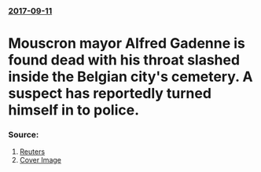 ### [2017-09-11](/news/2017/09/11/index.md)

# Mouscron mayor Alfred Gadenne is found dead with his throat slashed inside the Belgian city's cemetery. A suspect has reportedly turned himself in to police. 




### Source:

1. [Reuters](https://www.reuters.com/article/us-belgium-crime-mayor/belgian-mayors-throat-slashed-in-cemetery-shocking-country-idUSKCN1BM2Q6)
1. [Cover Image](https://s4.reutersmedia.net/resources_v2/images/rcom-default.png)
